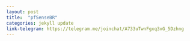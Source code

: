 ```yaml
---
layout: post
title:  "pfSenseBR"
categories: jekyll update
link-telegram: https://telegram.me/joinchat/A733uTwnFgxq3xG_5Dzhng
---
```




